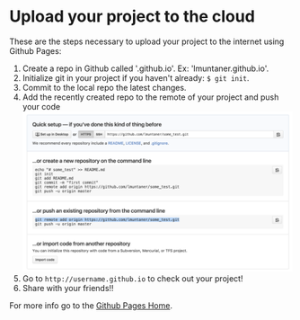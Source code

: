 # Upload your project to the cloud

These are the steps necessary to upload your project to the internet using Github Pages:

1. Create a repo in Github called '<username>.github.io'. Ex: 'lmuntaner.github.io'.
2. Initialize git in your project if you haven't already: `$ git init`.
3. Commit to the local repo the latest changes.
4. Add the recently created repo to the remote of your project and push your code
![Add Remote](add_remote.png)
5. Go to `http://username.github.io` to check out your project!
6. Share with your friends!!

For more info go to the [Github Pages Home](https://pages.github.com/).
